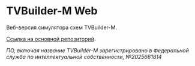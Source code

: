 # TVBuilder-M Web

Веб-версия симулятора схем TVBuilder-M.

[Ссылка на основной репозиторий](https://www.github.com/Andrien777/tvbuilder-m).

_ПО, включая название TVBuilder-M зарегистрировано в Федеральной служба по интеллектуальной собственности, №2025661814_

